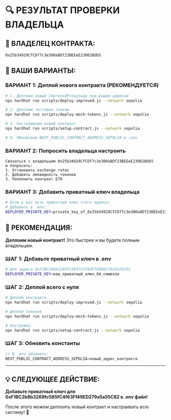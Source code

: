 # 🔍 РЕЗУЛЬТАТ ПРОВЕРКИ ВЛАДЕЛЬЦА

## 👑 **ВЛАДЕЛЕЦ КОНТРАКТА:**
```
0x25b34929CfCDf7c3e300a8Df23BEEeE23062Bdb5
```

## 🎯 **ВАШИ ВАРИАНТЫ:**

### **ВАРИАНТ 1: Деплой нового контракта (РЕКОМЕНДУЕТСЯ)**
```bash
# 1. Деплоим новый ImprovedProxySwap под вашим адресом
npx hardhat run scripts/deploy-improved.js --network sepolia

# 2. Деплоим тестовые токены
npx hardhat run scripts/deploy-mock-tokens.js --network sepolia

# 3. Настраиваем новый контракт
npx hardhat run scripts/setup-contract.js --network sepolia

# 4. Обновляем NEXT_PUBLIC_CONTRACT_ADDRESS_SEPOLIA в .env
```

### **ВАРИАНТ 2: Попросить владельца настроить**
```
Связаться с владельцем 0x25b34929CfCDf7c3e300a8Df23BEEeE23062Bdb5
и попросить:
1. Установить exchange rates
2. Добавить ликвидность токенов
3. Пополнить контракт ETH
```

### **ВАРИАНТ 3: Добавить приватный ключ владельца**
```bash
# Если у вас есть приватный ключ этого адреса:
# Добавить в .env:
DEPLOYER_PRIVATE_KEY=private_key_of_0x25b34929CfCDf7c3e300a8Df23BEEeE23062Bdb5
```

## 🚀 **РЕКОМЕНДАЦИЯ:**

**Деплоим новый контракт!** Это быстрее и вы будете полным владельцем.

### **ШАГ 1: Добавьте приватный ключ в .env**
```bash
# Для адреса 0xF1BC2b8b3269fc585fC4f63Ff49ED279a5a55C82
DEPLOYER_PRIVATE_KEY=ваш_приватный_ключ_64_символа
```

### **ШАГ 2: Деплой всего с нуля**
```bash
# Деплой контракта
npx hardhat run scripts/deploy-improved.js --network sepolia

# Деплой токенов  
npx hardhat run scripts/deploy-mock-tokens.js --network sepolia

# Настройка
npx hardhat run scripts/setup-contract.js --network sepolia
```

### **ШАГ 3: Обновить константы**
```typescript
// В .env обновить:
NEXT_PUBLIC_CONTRACT_ADDRESS_SEPOLIA=новый_адрес_контракта
```

---

## 💡 **СЛЕДУЮЩЕЕ ДЕЙСТВИЕ:**

**Добавьте приватный ключ для 0xF1BC2b8b3269fc585fC4f63Ff49ED279a5a55C82 в .env файл!**

После этого можем деплоить новый контракт и настраивать всю систему! 🎯
